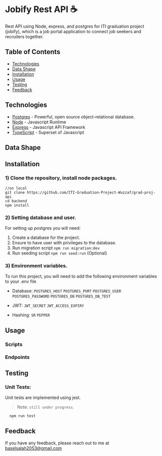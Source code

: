 # Jobify Rest API ☕

Rest API using Node, express, and postgres for ITI graduation project (jobify), which is a job portal application to connect job seekers and recruiters together.

## Table of Contents

- [Technologies](#technologies)
- [Data Shape](#data-shape)
- [Installation](#installation)
- [Usage](#usage)
- [Testing](#testing)
- [Feedback](#feedback)

## Technologies

- [Postgres](https://www.postgresql.org/) - Powerful, open source object-relational database.
- [Node](https://nodejs.org) - Javascript Runtime
- [Express](https://expressjs.com/) - Javascript API Framework
- [TypeScript](https://www.typescriptlang.org/) - Superset of Javascript

## Data Shape

## Installation

### 1) Clone the repository, install node packages.

``` 
//on local
git clone https://github.com/ITI-Graduation-Project-Wuzzaf/grad-proj-api
cd backend
npm install
```

### 2) Setting database and user. 
For setting up postgres you will need:

1. Create a database for the project.
2. Ensure to have user with privileges to the database.
3. Run migration script `npm run migration:dev`
4. Run seeding script `npm run seed:run` (Optional)

### 3) Environment variables.
To run this project, you will need to add the following environment variables to your .env file

- Database: `POSTGRES_HOST`
`POSTGRES_PORT`
`POSTGRES_USER`
`POSTGRES_PASSWORD`
`POSTGRES_DB`
`POSTGRES_DB_TEST`

- JWT:  `JWT_SECRET`
`JWT_ACCESS_EXPIRY`

- Hashing: `SR`
`PEPPER`

## Usage

### Scripts

### Endpoints

## Testing

### Unit Tests:

Unit tests are implemented using jest.

> Note: `still under progress`.

```bash
  npm run test
```

## Feedback

If you have any feedback, please reach out to me at baselsalah2053@gmail.com
